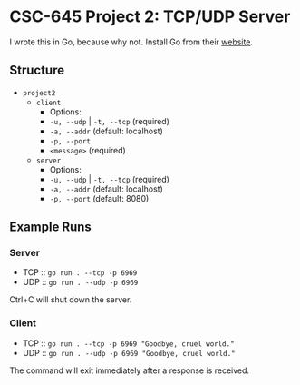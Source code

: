 # CSC-645 Project 2: TCP/UDP Server

I wrote this in Go, because why not. Install Go from their
[website](https://go.dev/doc/install).

## Structure

- `project2`
  - `client`
    - Options:
    - `-u, --udp` | `-t, --tcp` (required)
    - `-a, --addr` (default: localhost)
    - `-p, --port`
    - `<message>` (required)
  - `server`
    - Options:
    - `-u, --udp` | `-t, --tcp` (required)
    - `-a, --addr` (default: localhost)
    - `-p, --port` (default: 8080)

## Example Runs

### Server

- TCP :: `go run . --tcp -p 6969`
- UDP :: `go run . --udp -p 6969`

Ctrl+C will shut down the server.

### Client

- TCP :: `go run . --tcp -p 6969 "Goodbye, cruel world."`
- UDP :: `go run . --udp -p 6969 "Goodbye, cruel world."`

The command will exit immediately after a response is received.
